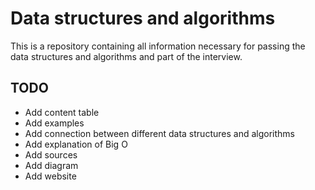# Data structures and algorithms
This is a repository containing all information necessary for passing the data structures  and algorithms and  part of the interview.

## TODO

- Add content table
- Add examples
- Add connection between different data structures and algorithms
- Add explanation of Big O
- Add sources
- Add diagram
- Add website